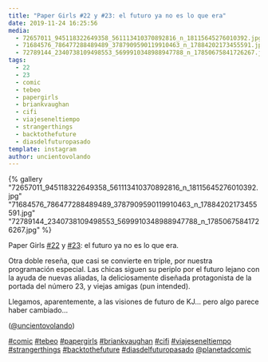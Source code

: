 ```yaml
---
title: "Paper Girls #22 y #23: el futuro ya no es lo que era"
date: 2019-11-24 16:25:56
media: 
  - 72657011_945118322649358_561113410370892816_n_18115645276010392.jpg
  - 71684576_786477288489489_3787909590119910463_n_17884202173455591.jpg
  - 72789144_2340738109498553_5699910348988947788_n_17850675841726267.jpg
tags: 
  - 22
  - 23
  - comic
  - tebeo
  - papergirls
  - briankvaughan
  - cifi
  - viajeseneltiempo
  - strangerthings
  - backtothefuture
  - diasdelfuturopasado
template: instagram
author: uncientovolando
---
```


{% gallery "72657011_945118322649358_561113410370892816_n_18115645276010392.jpg" "71684576_786477288489489_3787909590119910463_n_17884202173455591.jpg" "72789144_2340738109498553_5699910348988947788_n_17850675841726267.jpg" %}

Paper Girls [#22](/etiquetas/22) y [#23](/etiquetas/23): el futuro ya no es lo que era.

Otra doble reseña, que casi se convierte en triple, por nuestra programación especial. Las chicas siguen su periplo por el futuro lejano con la ayuda de nuevas aliadas, la deliciosamente diseñada protagonista de la portada del número 23, y viejas amigas (pun intended).

Llegamos, aparentemente, a las visiones de futuro de KJ... pero algo parece haber cambiado...

([@uncientovolando](https://instagram.com/uncientovolando))

[#comic](/etiquetas/comic) [#tebeo](/etiquetas/tebeo) [#papergirls](/etiquetas/papergirls) [#briankvaughan](/etiquetas/briankvaughan) [#cifi](/etiquetas/cifi) [#viajeseneltiempo](/etiquetas/viajeseneltiempo) [#strangerthings](/etiquetas/strangerthings) [#backtothefuture](/etiquetas/backtothefuture) [#diasdelfuturopasado](/etiquetas/diasdelfuturopasado)
[@planetadcomic](https://instagram.com/planetadcomic)
